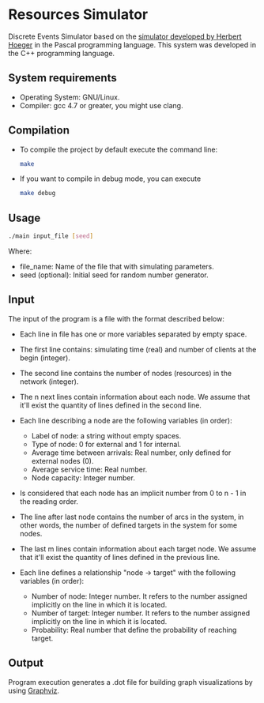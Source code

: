 # Resources Simulator

Discrete Events Simulator based on the [simulator developed by Herbert Hoeger](http://webdelprofesor.ula.ve/ingenieria/hhoeger/curso_sim.html)
in the Pascal programming language. This system was developed in the C++ programming language.

## System requirements

- Operating System: GNU/Linux.
- Compiler: gcc 4.7 or greater, you might use clang.

## Compilation

- To compile the project by default execute the command line:

  ```bash
  make
  ```

- If you want to compile in debug mode, you can execute

  ```bash
  make debug
  ```

## Usage

```bash
./main input_file [seed]
```

Where:

- file_name: Name of the file that with simulating parameters.
- seed (optional): Initial seed for random number generator.

## Input

The input of the program is a file with the format described below:

- Each line in file has one or more variables separated by empty space.

- The first line contains: simulating time (real) and number of clients at the
  begin (integer).

- The second line contains the number of nodes (resources) in the network
  (integer).

- The n next lines contain information about each node. We assume that it'll
  exist the quantity of lines defined in the second line.

- Each line describing a node are the following variables (in order):
  - Label of node: a string without empty spaces.
  - Type of node: 0 for external and 1 for internal.
  - Average time between arrivals: Real number, only defined for external
    nodes (0).
  - Average service time: Real number.
  - Node capacity: Integer number.

- Is considered that each node has an implicit number from 0 to n - 1 in the
  reading order.

- The line after last node contains the number of arcs in the system, in other
  words, the number of defined targets in the system for some nodes.

- The last m lines contain information about each target node. We assume that
  it'll exist the quantity of lines defined in the previous line.

- Each line defines a relationship "node -> target" with the following
  variables (in order):
  - Number of node: Integer number. It refers to the number assigned
    implicitly on the line in which it is located.
  - Number of target: Integer number. It refers to the number assigned
    implicitly on the line in which it is located.
  - Probability: Real number that define the probability of reaching target.

## Output

Program execution generates a .dot file for building graph visualizations
by using [Graphviz](https://graphviz.org/).
